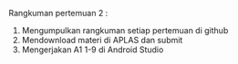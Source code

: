 Rangkuman pertemuan 2 :

1. Mengumpulkan rangkuman setiap pertemuan di github
2. Mendownload materi di APLAS dan submit
3. Mengerjakan A1 1-9 di Android Studio
